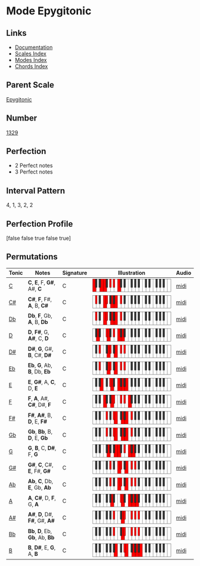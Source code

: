 # Mode Epygitonic

## Links

- [Documentation](index.md)
- [Scales Index](Scales.md)
- [Modes Index](Modes.md)
- [Chords Index](Chords.md)

## Parent Scale

[Epygitonic](ScaleEpygitonic.md)

## Number

[1329](https://ianring.com/musictheory/scales/1329)

## Perfection

- 2 Perfect notes
- 3 Perfect notes

## Interval Pattern

4, 1, 3, 2, 2

## Perfection Profile

[false false true false true]

## Permutations

| Tonic | Notes | Signature | Illustration | Audio |
|-------|-------|-----------|--------------|-------|
| [C](ModeCNaturalEpygitonic.md) | **C**, **E**, F, **G#**, A#, **C** | C | ![CNaturalEpygitonic](ModeCNaturalEpygitonic.png) | [midi](https://github.com/edipermadi/music/blob/main/docs/ModeCNaturalEpygitonic.mid?raw=true) |
| [C#](ModeCSharpEpygitonic.md) | **C#**, **F**, F#, **A**, B, **C#** | C | ![CSharpEpygitonic](ModeCSharpEpygitonic.png) | [midi](https://github.com/edipermadi/music/blob/main/docs/ModeCSharpEpygitonic.mid?raw=true) |
| [Db](ModeDFlatEpygitonic.md) | **Db**, **F**, Gb, **A**, B, **Db** | C | ![DFlatEpygitonic](ModeDFlatEpygitonic.png) | [midi](https://github.com/edipermadi/music/blob/main/docs/ModeDFlatEpygitonic.mid?raw=true) |
| [D](ModeDNaturalEpygitonic.md) | **D**, **F#**, G, **A#**, C, **D** | C | ![DNaturalEpygitonic](ModeDNaturalEpygitonic.png) | [midi](https://github.com/edipermadi/music/blob/main/docs/ModeDNaturalEpygitonic.mid?raw=true) |
| [D#](ModeDSharpEpygitonic.md) | **D#**, **G**, G#, **B**, C#, **D#** | C | ![DSharpEpygitonic](ModeDSharpEpygitonic.png) | [midi](https://github.com/edipermadi/music/blob/main/docs/ModeDSharpEpygitonic.mid?raw=true) |
| [Eb](ModeEFlatEpygitonic.md) | **Eb**, **G**, Ab, **B**, Db, **Eb** | C | ![EFlatEpygitonic](ModeEFlatEpygitonic.png) | [midi](https://github.com/edipermadi/music/blob/main/docs/ModeEFlatEpygitonic.mid?raw=true) |
| [E](ModeENaturalEpygitonic.md) | **E**, **G#**, A, **C**, D, **E** | C | ![ENaturalEpygitonic](ModeENaturalEpygitonic.png) | [midi](https://github.com/edipermadi/music/blob/main/docs/ModeENaturalEpygitonic.mid?raw=true) |
| [F](ModeFNaturalEpygitonic.md) | **F**, **A**, A#, **C#**, D#, **F** | C | ![FNaturalEpygitonic](ModeFNaturalEpygitonic.png) | [midi](https://github.com/edipermadi/music/blob/main/docs/ModeFNaturalEpygitonic.mid?raw=true) |
| [F#](ModeFSharpEpygitonic.md) | **F#**, **A#**, B, **D**, E, **F#** | C | ![FSharpEpygitonic](ModeFSharpEpygitonic.png) | [midi](https://github.com/edipermadi/music/blob/main/docs/ModeFSharpEpygitonic.mid?raw=true) |
| [Gb](ModeGFlatEpygitonic.md) | **Gb**, **Bb**, B, **D**, E, **Gb** | C | ![GFlatEpygitonic](ModeGFlatEpygitonic.png) | [midi](https://github.com/edipermadi/music/blob/main/docs/ModeGFlatEpygitonic.mid?raw=true) |
| [G](ModeGNaturalEpygitonic.md) | **G**, **B**, C, **D#**, F, **G** | C | ![GNaturalEpygitonic](ModeGNaturalEpygitonic.png) | [midi](https://github.com/edipermadi/music/blob/main/docs/ModeGNaturalEpygitonic.mid?raw=true) |
| [G#](ModeGSharpEpygitonic.md) | **G#**, **C**, C#, **E**, F#, **G#** | C | ![GSharpEpygitonic](ModeGSharpEpygitonic.png) | [midi](https://github.com/edipermadi/music/blob/main/docs/ModeGSharpEpygitonic.mid?raw=true) |
| [Ab](ModeAFlatEpygitonic.md) | **Ab**, **C**, Db, **E**, Gb, **Ab** | C | ![AFlatEpygitonic](ModeAFlatEpygitonic.png) | [midi](https://github.com/edipermadi/music/blob/main/docs/ModeAFlatEpygitonic.mid?raw=true) |
| [A](ModeANaturalEpygitonic.md) | **A**, **C#**, D, **F**, G, **A** | C | ![ANaturalEpygitonic](ModeANaturalEpygitonic.png) | [midi](https://github.com/edipermadi/music/blob/main/docs/ModeANaturalEpygitonic.mid?raw=true) |
| [A#](ModeASharpEpygitonic.md) | **A#**, **D**, D#, **F#**, G#, **A#** | C | ![ASharpEpygitonic](ModeASharpEpygitonic.png) | [midi](https://github.com/edipermadi/music/blob/main/docs/ModeASharpEpygitonic.mid?raw=true) |
| [Bb](ModeBFlatEpygitonic.md) | **Bb**, **D**, Eb, **Gb**, Ab, **Bb** | C | ![BFlatEpygitonic](ModeBFlatEpygitonic.png) | [midi](https://github.com/edipermadi/music/blob/main/docs/ModeBFlatEpygitonic.mid?raw=true) |
| [B](ModeBNaturalEpygitonic.md) | **B**, **D#**, E, **G**, A, **B** | C | ![BNaturalEpygitonic](ModeBNaturalEpygitonic.png) | [midi](https://github.com/edipermadi/music/blob/main/docs/ModeBNaturalEpygitonic.mid?raw=true) |
